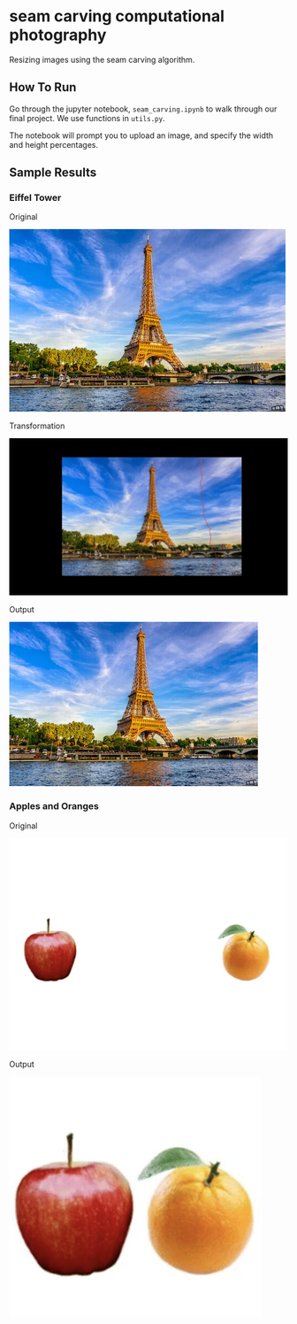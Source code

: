 # seam carving computational photography

Resizing images using the seam carving algorithm.

## How To Run

Go through the jupyter notebook, `seam_carving.ipynb` to walk through our final project. We use functions in `utils.py`.

The notebook will prompt you to upload an image, and specify the width and height percentages.

## Sample Results

### Eiffel Tower

Original

![](images/readme_images/eiffel_tower_input.jpg)

Transformation

![](images/readme_images/eiffel_tower_output.gif)

Output

![](images/readme_images/eiffel_tower_output.png)

### Apples and Oranges

Original

![](images/samples/apple_orange_apart.png)

Output

![](images/outputs/apple_orange_apart_output.png)
